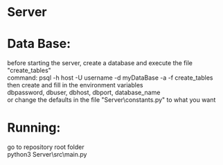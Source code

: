 # Server

# Data Base:

before starting the server, create a database and execute the file "create_tables"\
command: psql -h host -U username -d myDataBase -a -f create_tables
then create and fill in the environment variables\
dbpassword, dbuser, dbhost, dbport, database_name\
or change the defaults in the file "Server\constants.py" to what you want

# Running:

go to repository root folder\
python3 Server\src\main.py
